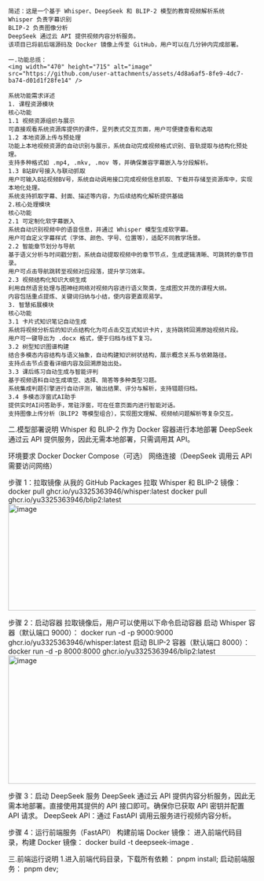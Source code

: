 	简述：这是一个基于 Whisper、DeepSeek 和 BLIP-2 模型的教育视频解析系统
	Whisper 负责字幕识别
	BLIP-2 负责图像分析
	DeepSeek 通过云 API 提供视频内容分析服务。
	该项目已将前后端源码及 Docker 镜像上传至 GitHub，用户可以在几分钟内完成部署。
		
	一.功能总揽：
    <img width="470" height="715" alt="image" src="https://github.com/user-attachments/assets/4d8a6af5-8fe9-4dc7-ba74-d01d1f28fe14" />

	系统功能需求详述
	1. 课程资源模块
	核心功能
	1.1 视频资源组织与展示
	可直接观看系统资源库提供的课件，呈列表式交互页面，用户可便捷查看和选取
	1.2 本地资源上传与预处理
	功能上本地视频资源的自动识别与展示，系统自动完成视频格式识别、音轨提取与结构化预处理。
	支持多种格式如 .mp4, .mkv, .mov 等，并确保兼容字幕嵌入与分段解析。
	1.3 B站BV号接入与联动抓取
	用户可输入B站视频BV号，系统自动调用接口完成视频信息抓取、下载并存储至资源库中，实现本地化处理。
	系统支持抓取字幕、封面、描述等内容，为后续结构化解析提供基础
	2.核心处理模块
	核心功能
	2.1 可定制化软字幕嵌入
	系统自动识别视频中的语音信息，并通过 Whisper 模型生成软字幕。
	用户可自定义字幕样式（字体、颜色、字号、位置等），适配不同教学场景。
	2.2 智能章节划分与导航
	基于语义分析与时间戳分割，系统自动提取视频中的章节节点，生成逻辑清晰、可跳转的章节目录。
	用户可点击导航跳转至视频对应段落，提升学习效率。
	2.3 视频结构化知识大纲生成
	利用自然语言处理与图神经网络对视频内容进行语义聚类，生成图文并茂的课程大纲。
	内容包括重点提炼、关键词归纳与小结，使内容更直观易学。
	3. 智慧拓展模块
	核心功能
	3.1 卡片式知识笔记自动生成
	系统将视频分析后的知识点结构化为可点击交互式知识卡片，支持跳转回溯原始视频片段。
	用户可一键导出为 .docx 格式，便于归档与线下复习。
	3.2 树型知识图谱构建
	结合多模态内容结构与语义抽象，自动构建知识树状结构，展示概念关系与依赖路径。
	支持点击节点查看详细内容及回溯原始出处。
	3.3 课后练习自动生成与智能评判
	基于视频语料自动生成填空、选择、简答等多种类型习题。
	系统集成判题引擎进行自动评测，输出结果、评分与解析，支持错题归档。
	3.4 多模态浮窗式AI助手
	提供实时AI问答助手，常驻浮窗，可在任意页面内进行智能对话。
	支持图像上传分析（BLIP2 等模型组合），实现图文理解、视频帧问题解析等复杂交互。

二.模型部署说明
Whisper 和 BLIP-2 作为 Docker 容器进行本地部署
DeepSeek 通过云 API 提供服务，因此无需本地部署，只需调用其 API。

环境要求
Docker
Docker Compose（可选）
网络连接（DeepSeek 调用云 API 需要访问网络）

步骤 1：拉取镜像
从我的 GitHub Packages 拉取 Whisper 和 BLIP-2 镜像：
docker pull ghcr.io/yu3325363946/whisper:latest
docker pull ghcr.io/yu3325363946/blip2:latest
<img width="1181" height="217" alt="image" src="https://github.com/user-attachments/assets/36c2d769-f822-418f-a56b-be8f6c31c811" />

步骤 2：启动容器
拉取镜像后，用户可以使用以下命令启动容器
启动 Whisper 容器（默认端口 9000）：
docker run -d -p 9000:9000 ghcr.io/yu3325363946/whisper:latest
启动 BLIP-2 容器（默认端口 8000）：
docker run -d -p 8000:8000 ghcr.io/yu3325363946/blip2:latest
<img width="1204" height="261" alt="image" src="https://github.com/user-attachments/assets/e0334288-d913-4e89-aab4-2d3ed8b9e6ba" />

步骤 3：启动 DeepSeek 服务
DeepSeek 通过云 API 提供内容分析服务，因此无需本地部署。直接使用其提供的 API 接口即可。确保你已获取 API 密钥并配置 API 请求。
DeepSeek API：通过 FastAPI 调用云服务进行视频内容分析。

步骤 4：运行前端服务（FastAPI）
构建前端 Docker 镜像：
进入前端代码目录，构建 Docker 镜像：
docker build -t deepseek-image .

三.前端运行说明
1.进入前端代码目录，下载所有依赖：
pnpm install;
启动前端服务：
pnpm dev;





